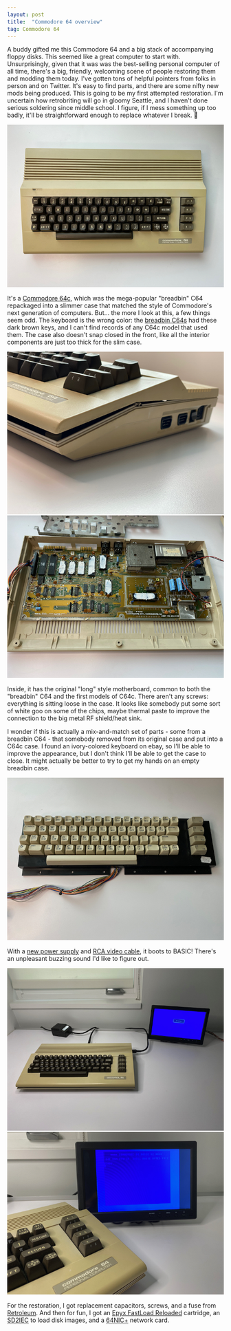 ```yaml
---
layout: post
title:  "Commodore 64 overview"
tag: Commodore 64
---
```


A buddy gifted me this Commodore 64 and a big stack of accompanying floppy disks. This seemed like a great computer to start with. Unsurprisingly, given that it was was the best-selling personal computer of all time, there's a big, friendly, welcoming scene of people restoring them and modding them today. I've gotten tons of helpful pointers from folks in person and on Twitter. It's easy to find parts, and there are some nifty new mods being produced. This is going to be my first attempted restoration. I'm uncertain  how retrobriting will go in gloomy Seattle, and I haven't done serious soldering since middle school. I figure, if I mess something up too badly, it'll be straightforward enough to replace whatever I break. 🤞

[![Commodore 64c top view](/assets/images/c64/t/IMG_7704.jpeg)](/assets/images/c64/IMG_7704.jpeg)

It's a [Commodore 64c](https://www.old-computers.com/museum/computer.asp?st=1&c=998), which was the mega-popular "breadbin" C64 repackaged into a slimmer case that matched the style of Commodore's next generation of computers. But... the more I look at this, a few things seem odd. The keyboard is the wrong color: the [breadbin C64s](https://www.old-computers.com/museum/computer.asp?c=98) had these dark brown keys, and I can't find records of any C64c model that used them. The case also doesn't snap closed in the front, like all the interior components are just too thick for the slim case.  

[![Commodore 64c side view](/assets/images/c64/t/IMG_7705.jpeg)](/assets/images/c64/IMG_7705.jpeg) [![Commodore 64c interior view](/assets/images/c64/t/IMG_7706.jpeg)](/assets/images/c64/IMG_7706.jpeg)

Inside, it has the original "long" style motherboard, common to both the "breadbin" C64 and the first models of C64c. There aren't any screws: everything is sitting loose in the case. It looks like somebody put some sort of white goo on some of the chips, maybe thermal paste to improve the connection to the big metal RF shield/heat sink. 

I wonder if this is actually a mix-and-match set of parts - some from a breadbin C64 - that somebody removed from its original case and put into a C64c case. I found an ivory-colored keyboard on ebay, so I'll be able to improve the appearance, but I don't think I'll be able to get the case to close. It might actually be better to try to get my hands on an empty breadbin case.

 [![Replacement keyboard with ivory-colored keys](/assets/images/c64/t/IMG_7707.jpeg)](/assets/images/c64/IMG_7707.jpeg)

 With a [new power supply](https://www.keelog.com/power-supply/) and [RCA video cable](https://the-neo-retro.com/shop/ols/products/commodore-64128-6-foot-8-pin-to-rca-chromaluma-connection), it boots to BASIC! There's an unpleasant buzzing sound I'd like to figure out.

  [![C64 and screen, powered off](/assets/images/c64/t/IMG_7708.jpeg)](/assets/images/c64/IMG_7708.jpeg)  [![Replacement keyboard with ivory-colored keys](/assets/images/c64/t/IMG_7709.jpeg)](/assets/images/c64/IMG_7709.jpeg)

  For the restoration, I got replacement capacitors, screws, and a fuse from [Retroleum](https://retroleum.co.uk/). And then for fun, I got an [Epyx FastLoad Reloaded](https://www.thefuturewas8bit.com/shop/commodore/eflr.html) cartridge, an [SD2IEC](https://hackaday.io/project/171759-c64-sd2iec-lp) to load disk images, and a [64NIC+](https://www.go4retro.com/products/64nic/) network card.